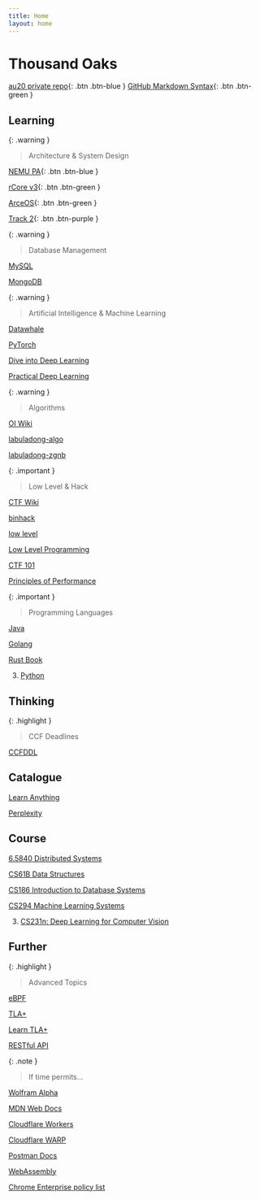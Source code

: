 ```yaml
---
title: Home
layout: home
---
```


# Thousand Oaks

[au20 private repo](https://github.com/1000oaks/au20/){: .btn .btn-blue }
[GitHub Markdown Syntax](https://docs.github.com/en/get-started/writing-on-github/getting-started-with-writing-and-formatting-on-github/basic-writing-and-formatting-syntax){: .btn .btn-green }

## Learning

{: .warning }
> Architecture & System Design 

[NEMU PA](https://nju-projectn.github.io/ics-pa-gitbook/ics2023/){: .btn .btn-blue }

[rCore v3](https://rcore-os.cn/rCore-Tutorial-Book-v3/index.html){: .btn .btn-green }

[ArceOS](https://rcore-os.cn/arceos-tutorial-book/){: .btn .btn-green }

[Track 2](https://scpointer.github.io/rcore2oscomp/){: .btn .btn-purple }

{: .warning }
> Database Management 

[MySQL](https://dev.mysql.com/doc/refman/8.0/en/functions.html)

[MongoDB](https://www.mongodb.com/docs/manual/)

{: .warning }
> Artificial Intelligence & Machine Learning 

[Datawhale](https://datawhale.feishu.cn/docs/doccn0AOicI3LJ8RwhY0cuDPSOc)

[PyTorch](https://pytorch.org/tutorials/beginner/deep_learning_60min_blitz.html)

[Dive into Deep Learning](https://d2l.ai/index.html)

[Practical Deep Learning](https://course.fast.ai/)

{: .warning }
> Algorithms 

[OI Wiki](https://oi-wiki.org/)

[labuladong-algo](https://labuladong.github.io/algo/)

[labuladong-zgnb](https://labuladong.github.io/zgnb/)

{: .important }
> Low Level & Hack 

[CTF Wiki](https://ctf-wiki.org/)

[binhack](https://binhack.readthedocs.io/zh/latest/)

[low level](https://low-level.readthedocs.io/en/latest/)

[Low Level Programming](https://cch123.gitbooks.io/duplicate/content/)

[CTF 101](https://ctf101.org/)

[Principles of Performance](https://llllllllll.github.io/principles-of-performance/index.html)

{: .important }
> Programming Languages 

[Java](https://dev.java/learn/getting-started/)

[Golang](https://go.dev/doc/)

[Rust Book](https://doc.rust-lang.org/book/)

3. [Python](https://docs.python.org/zh-cn/3/tutorial/index.html)

## Thinking

{: .highlight }
> CCF Deadlines 

[CCFDDL](https://ccfddl.github.io/)

## Catalogue

[Learn Anything](https://learn-anything.xyz/)

[Perplexity](https://www.perplexity.ai/)

## Course

[6.5840 Distributed Systems](https://pdos.csail.mit.edu/6.824/)

[CS61B Data Structures](https://fa23.datastructur.es/)

[CS186 Introduction to Database Systems](https://cs186berkeley.net/)

[CS294 Machine Learning Systems](https://ucbrise.github.io/cs294-ai-sys-sp22/)

3. [CS231n: Deep Learning for Computer Vision](http://cs231n.stanford.edu/)

## Further

{: .highlight }
> Advanced Topics 

[eBPF](https://ebpf.io/what-is-ebpf/)

[TLA+](https://lamport.azurewebsites.net/tla/learning.html)

[Learn TLA+](https://learntla.com/)

[RESTful API](https://restfulapi.net/)

{: .note }
> If time permits... 

[Wolfram Alpha](https://www.wolframalpha.com/)

[MDN Web Docs](https://developer.mozilla.org/en-US/)

[Cloudflare Workers](https://developers.cloudflare.com/workers/)

[Cloudflare WARP](https://developers.cloudflare.com/warp-client/warp-modes/)

[Postman Docs](https://learning.postman.com/docs/getting-started/overview/)

[WebAssembly](https://webassembly.org/)

[Chrome Enterprise policy list](https://chromeenterprise.google/policies/)
